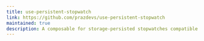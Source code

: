 ```yaml
---
title: use-persistent-stopwatch
link: https://github.com/prazdevs/use-persistent-stopwatch
maintained: true
description: A composable for storage-persisted stopwatches compatible with Vue 2 & 3.
---
```

